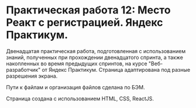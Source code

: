 # Практическая работа 12: Место Реакт с регистрацией. Яндекс Практикум.

Двенадцатая практическая работа, подготовленная с использованием знаний, полученных при прохождении двенадцатого спринта, а также накопленных во время предыдущих спринтов, на курсе "Веб-разработчик" от Яндекс Практикум. Страница адаптирована под разные разрешения экрана.

Пути к файлам и организация файлов сделана по БЭМ.

Страница создана с использованием HTML, CSS, ReactJS.


